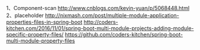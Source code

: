 1、Component-scan
http://www.cnblogs.com/kevin-yuan/p/5068448.html
2、placeholder
http://nixmash.com/post/multiple-module-application-properties-files-in-spring-boot
http://coders-kitchen.com/2016/11/01/spring-boot-multi-module-projects-adding-module-specific-property-files/
https://github.com/coders-kitchen/spring-boot-multi-module-property-files
